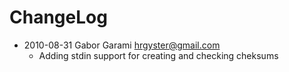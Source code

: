 # ChangeLog

 * 2010-08-31 Gabor Garami <hrgyster@gmail.com>
   * Adding stdin support for creating and checking cheksums